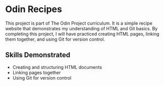 # Odin Recipes
This project is part of The Odin Project curriculum. It is a simple recipe website that demonstrates my understanding of HTML and Git basics. By completing this project, I will have practiced creating HTML pages, linking them together, and using Git for version control.

## Skills Demonstrated
- Creating and structuring HTML documents
- Linking pages together
- Using Git for version control